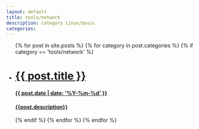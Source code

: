 ```yaml
---
layout: default
title: tools/network
description: category Linux/basic
categories: 
---
```


<ul class="post_list">
  {% for post in site.posts %}
  	{% for category in post.categories %}
		{% if category == 'tools/network' %}
			<a href="{{ post.url }}">
			    <li class=" waves post_list_item">
			      <h1>{{ post.title }}</h1>
			      <h4>{{ post.date | date: '%Y-%m-%d' }}</h4>
            <h4>{{post.description}}</h4>
			      <!-- <p><i>{{ post.excerpt }}</i></p> -->
			    </li>
			</a>
		{% endif %}
	{% endfor %}
  {% endfor %}
</ul>
